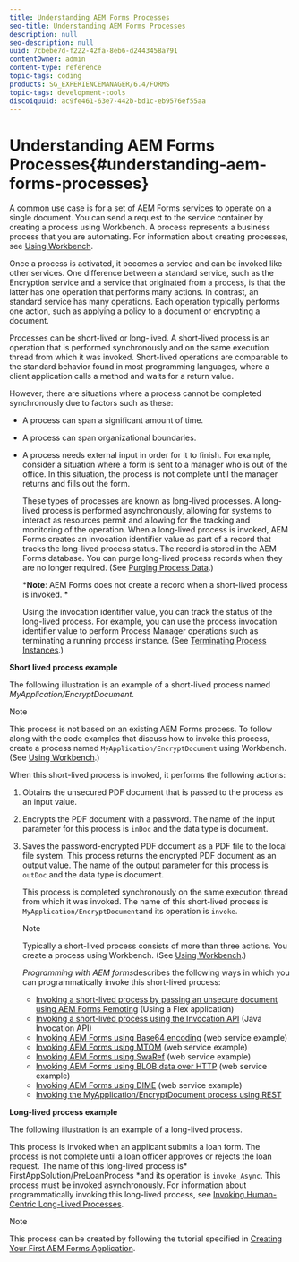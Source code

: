 ```yaml
---
title: Understanding AEM Forms Processes
seo-title: Understanding AEM Forms Processes
description: null
seo-description: null
uuid: 7cbebe7d-f222-42fa-8eb6-d2443458a791
contentOwner: admin
content-type: reference
topic-tags: coding
products: SG_EXPERIENCEMANAGER/6.4/FORMS
topic-tags: development-tools
discoiquuid: ac9fe461-63e7-442b-bd1c-eb9576ef55aa
---
```


# Understanding AEM Forms Processes{#understanding-aem-forms-processes}

A common use case is for a set of AEM Forms services to operate on a single document. You can send a request to the service container by creating a process using Workbench. A process represents a business process that you are automating. For information about creating processes, see [Using Workbench](https://www.adobe.com/go/learn_aemforms_workbench_63).

Once a process is activated, it becomes a service and can be invoked like other services. One difference between a standard service, such as the Encryption service and a service that originated from a process, is that the latter has one operation that performs many actions. In contrast, an standard service has many operations. Each operation typically performs one action, such as applying a policy to a document or encrypting a document.

Processes can be short-lived or long-lived. A short-lived process is an operation that is performed synchronously and on the same execution thread from which it was invoked. Short-lived operations are comparable to the standard behavior found in most programming languages, where a client application calls a method and waits for a return value.

However, there are situations where a process cannot be completed synchronously due to factors such as these:

* A process can span a significant amount of time.
* A process can span organizational boundaries.
* A process needs external input in order for it to finish. For example, consider a situation where a form is sent to a manager who is out of the office. In this situation, the process is not complete until the manager returns and fills out the form.

  These types of processes are known as long-lived processes. A long-lived process is performed asynchronously, allowing for systems to interact as resources permit and allowing for the tracking and monitoring of the operation. When a long-lived process is invoked, AEM Forms creates an invocation identifier value as part of a record that tracks the long-lived process status. The record is stored in the AEM Forms database. You can purge long-lived process records when they are no longer required. (See [Purging Process Data](/programming-with-aem-forms/processes-tasks.md#purging_process_data).)

  ***Note**: AEM Forms does not create a record when a short-lived process is invoked. *

  Using the invocation identifier value, you can track the status of the long-lived process. For example, you can use the process invocation identifier value to perform Process Manager operations such as terminating a running process instance. (See [Terminating Process Instances](/programming-with-aem-forms/processes-tasks.md#terminating_process_instances).)

**Short lived process example**

The following illustration is an example of a short-lived process named *MyApplication/EncryptDocument*.

>[!NOTE]
>
>This process is not based on an existing AEM Forms process. To follow along with the code examples that discuss how to invoke this process, create a process named `MyApplication/EncryptDocument` using Workbench. (See [Using Workbench](https://www.adobe.com/go/learn_aemforms_workbench_63).)

When this short-lived process is invoked, it performs the following actions:

1. Obtains the unsecured PDF document that is passed to the process as an input value. 
1. Encrypts the PDF document with a password. The name of the input parameter for this process is `inDoc` and the data type is document. 
1. Saves the password-encrypted PDF document as a PDF file to the local file system. This process returns the encrypted PDF document as an output value. The name of the output parameter for this process is `outDoc` and the data type is document.

   This process is completed synchronously on the same execution thread from which it was invoked. The name of this short-lived process is `MyApplication/EncryptDocument`and its operation is `invoke`.

   >[!NOTE]
   >
   >Typically a short-lived process consists of more than three actions. You create a process using Workbench. (See [Using Workbench](https://www.adobe.com/go/learn_aemforms_workbench_63).)

   *Programming with AEM forms*describes the following ways in which you can programmatically invoke this short-lived process:

    * [Invoking a short-lived process by passing an unsecure document using AEM Forms Remoting](/programming-with-aem-forms/invoking-aem-forms-using-remoting.md#invoking_a_short_lived_process_by_passing_an_unsecure_document_using_remoting) (Using a Flex application)
    * [Invoking a short-lived process using the Invocation API](/programming-with-aem-forms/invoking-aem-forms-using-java.md#invoking_a_short_lived_process_using_the_invocation_api) (Java Invocation API)
    * [Invoking AEM Forms using Base64 encoding](/programming-with-aem-forms/invoking-aem-forms-using-web.md#invoking_aem_forms_using_base64_encoding) (web service example)
    * [Invoking AEM Forms using MTOM](/programming-with-aem-forms/invoking-aem-forms-using-web.md#invoking_aem_forms_using_mtom) (web service example)
    * [Invoking AEM Forms using SwaRef](/programming-with-aem-forms/invoking-aem-forms-using-web.md#invoking_aem_forms_using_swaref) (web service example)
    * [Invoking AEM Forms using BLOB data over HTTP](/programming-with-aem-forms/invoking-aem-forms-using-web.md#invoking_aem_forms_using_blob_data_over_http) (web service example)
    * [Invoking AEM Forms using DIME](/programming-with-aem-forms/invoking-aem-forms-using-web.md#invoking_aem_forms_using_dime) (web service example)
    * [Invoking the MyApplication/EncryptDocument process using REST](unresolvedlink-lc-in-invoke-using-rest-requests-iu.xml#ws624e3cba99b79e12e69a9941333732bac8-7b5e.2)

**Long-lived process example**

The following illustration is an example of a long-lived process.

This process is invoked when an applicant submits a loan form. The process is not complete until a loan officer approves or rejects the loan request. The name of this long-lived process is* FirstAppSolution/PreLoanProcess *and its operation is `invoke_Async`. This process must be invoked asynchronously. For information about programmatically invoking this long-lived process, see [Invoking Human-Centric Long-Lived Processes](/programming-with-aem-forms/invoking-human-centric-long-lived.md#invoking_human_centric_long_lived_processes).

>[!NOTE]
>
>This process can be created by following the tutorial specified in [Creating Your First AEM Forms Application](https://www.adobe.com/go/learn_aemforms_firstapp_ds_63).

